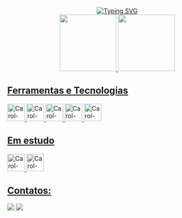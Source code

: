<div align="center">
   <a href="https://git.io/typing-svg"><img src="https://readme-typing-svg.demolab.com?font=Fira+Code&pause=1000&color=FF8787&center=true&vCenter=true&width=435&lines=Ol%C3%A1%2C+meu+nome+%C3%A9+Carol.;Desenvolvedora+FrontEnd+em+forma%C3%A7%C3%A3o" alt="Typing SVG" /></a>
  </div>
  
<div align="center">
  <a href="https://github.com/CarolGMilano">
  <img height="130em" src="https://github-readme-stats.vercel.app/api?username=CarolGMilano&show_icons=true&theme=radical&include_all_commits=true&count_private=true"/>
  <img height="130em" src="https://github-readme-stats.vercel.app/api/top-langs/?username=CarolGMilano&layout=compact&langs_count=7&theme=radical"/>
</div>  
  
## Ferramentas e Tecnologias
<div>
  <img alt="Carol-HTML" src="https://cdn.jsdelivr.net/gh/devicons/devicon/icons/html5/html5-plain.svg" width="40" height="40"/>   
  <img alt="Carol-CSS" src="https://cdn.jsdelivr.net/gh/devicons/devicon/icons/css3/css3-plain.svg" width="40" height="40"/>
  <img alt="Carol-JS" src="https://cdn.jsdelivr.net/gh/devicons/devicon/icons/javascript/javascript-original.svg" width="40" height="40"/>
  <img alt="Carol-GIT" src="https://cdn.jsdelivr.net/gh/devicons/devicon/icons/git/git-original.svg" width="40" height="40"/>
  <img alt="Carol-SASS" src="https://cdn.jsdelivr.net/gh/devicons/devicon/icons/sass/sass-original.svg" width="40" height="40"/>
 </div>

## Em estudo
<div>
  <img alt="Carol-TailwindCSS" src="https://cdn.jsdelivr.net/gh/devicons/devicon/icons/tailwindcss/tailwindcss-plain.svg" width="40" height="40"/>
  <img alt="Carol-TS" src="https://cdn.jsdelivr.net/gh/devicons/devicon/icons/typescript/typescript-plain.svg" width="40" height="40"/>     
</div>      


## Contatos:
<div>
  <a href = "mailto:carolinamilanorg@gmail.com"><img src="https://img.shields.io/badge/Gmail-D14836?style=for-the-badge&logo=gmail&logoColor=white" target="_blank"></a>
  <a href="https://www.linkedin.com/in/carolina-milano-276048259" target="_blank"><img src="https://img.shields.io/badge/-LinkedIn-%230077B5?style=for-the-badge&logo=linkedin&logoColor=white" target="_blank"></a>   
</div>
